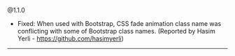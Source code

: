 @1.1.0
* Fixed: When used with Bootstrap, CSS fade animation class name was conflicting with some of Bootstrap class names. (Reported by Hasim Yerli - https://github.com/hasimyerli)

----- 
